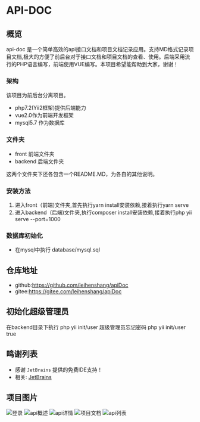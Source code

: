# API-DOC

## 概览
api-doc 是一个简单高效的api接口文档和项目文档记录应用。支持MD格式记录项目文档,极大的方便了前后台对于接口文档和项目文档的查看、使用。后端采用流行的PHP语言编写，前端使用VUE编写。本项目希望能帮助到大家，谢谢！
### 架构
该项目为前后台分离项目。
- php7.2(Yii2框架)提供后端能力
- vue2.0作为前端开发框架
- mysql5.7 作为数据库
  
### 文件夹
- front 前端文件夹
- backend 后端文件夹

这两个文件夹下还各包含一个README.MD，为各自的其他说明。

### 安装方法
1. 进入front（前端)文件夹,首先执行yarn install安装依赖,接着执行yarn serve
2. 进入backend（后端)文件夹,执行composer install安装依赖,接着执行php yii serve --port=1000

### 数据库初始化
- 在mysql中执行 database/mysql.sql 

## 仓库地址
- github:https://github.com/leihenshang/apiDoc
- gitee:https://gitee.com/leihenshang/apiDoc

## 初始化超级管理员

在backend目录下执行  php yii init/user
超级管理员忘记密码 php yii init/user true


## 鸣谢列表
- 感谢 `JetBrains` 提供的免费IDE支持！
- 相关: [JetBrains](https://www.jetbrains.com/?from=apiDoc)

## 项目图片
![登录](https://images.gitee.com/uploads/images/2020/0531/222925_7c0239aa_1719135.png "start.png")
![api概述](https://images.gitee.com/uploads/images/2020/0531/222953_cf831496_1719135.png "detail.png")
![api详情](https://images.gitee.com/uploads/images/2020/0531/223008_68e4cfa8_1719135.png "api-detail.png")
![项目文档](https://images.gitee.com/uploads/images/2020/0531/223021_69ae4f2e_1719135.png "doc.png")
![api列表](https://images.gitee.com/uploads/images/2020/0531/223047_4d5916ce_1719135.png "api-list.png")

